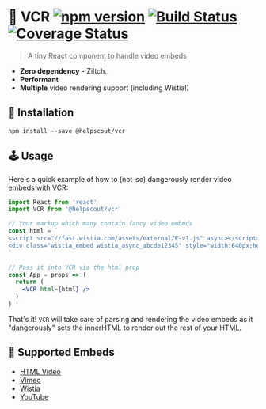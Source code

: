# 📼 VCR [![npm version](https://badge.fury.io/js/%40helpscout%2Fvcr.svg)](https://badge.fury.io/js/%40helpscout%2Fvcr) [![Build Status](https://travis-ci.org/helpscout/vcr.svg?branch=master)](https://travis-ci.org/helpscout/vcr) [![Coverage Status](https://coveralls.io/repos/github/helpscout/vcr/badge.svg?branch=master)](https://coveralls.io/github/helpscout/vcr?branch=master)

> A tiny React component to handle video embeds

- **Zero dependency** - Ziltch.
- **Performant**
- **Multiple** video rendering support (including Wistia!)

## 🔧 Installation

```
npm install --save @helpscout/vcr
```

## 🕹 Usage

Here's a quick example of how to (not-so) dangerously render video embeds with VCR:

```jsx
import React from 'react'
import VCR from '@helpscout/vcr'

// Your markup which many contain fancy video embeds
const html = `
<script src="//fast.wistia.com/assets/external/E-v1.js" async></script>
<div class="wistia_embed wistia_async_abcde12345" style="width:640px;height:360px;"></div>
`

// Pass it into VCR via the html prop
const App = props => (
  return (
    <VCR html={html} />
  )
)
```

That's it! `VCR` will take care of parsing and rendering the video embeds as it "dangerously" sets the innerHTML to render out the rest of your HTML.

## 🙌 Supported Embeds

- [HTML Video](https://developer.mozilla.org/en-US/docs/Web/HTML/Element/video)
- [Vimeo](https://help.vimeo.com/hc/en-us/articles/360000710167-Adjusting-the-size-of-the-embedded-player)
- [Wistia](https://wistia.com/support/developers/player-api)
- [YouTube](https://support.google.com/youtube/answer/171780?hl=en)
